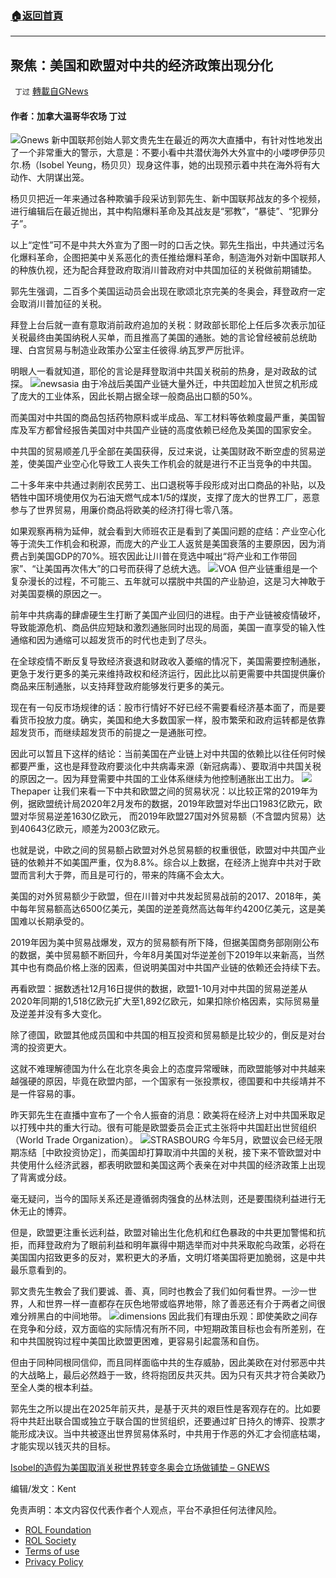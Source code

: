 ###  [:house:返回首頁](https://github.com/ourhimalayas/txt)
---


## 聚焦：美国和欧盟对中共的经济政策出现分化
` 丁过` [轉載自GNews](https://gnews.org/zh-hans/1791225/)

#### 作者：加拿大温哥华农场  丁过
![](https://assets.gnews.org/wp-content/uploads/2021/12/IMG_0066-scaled.jpeg)Gnews
新中国联邦创始人郭文贵先生在最近的两次大直播中，有针对性地发出了一个非常重大的警示，大意是：不要小看中共潜伏海外大外宣中的小喽啰伊莎贝尔.杨（Isobel Yeung，杨贝贝）现身这件事，她的出现预示着中共在海外将有大动作、大阴谋出笼。

杨贝贝把近一年来通过各种欺骗手段采访到郭先生、新中国联邦战友的多个视频，进行编辑后在最近抛出，其中构陷爆料革命及其战友是“邪教”，“暴徒”、“犯罪分子”。

以上“定性”可不是中共大外宣为了图一时的口舌之快。郭先生指出，中共通过污名化爆料革命，企图把美中关系恶化的责任推给爆料革命，制造海外对新中国联邦人的种族仇视，还为配合拜登政府取消川普政府对中共国加征的关税做前期铺垫。

郭先生强调，二百多个美国运动员会出现在歌颂北京完美的冬奥会，拜登政府一定会取消川普加征的关税。

拜登上台后就一直有意取消前政府追加的关税：财政部长耶伦上任后多次表示加征关税最终由美国纳税人买单，而且推高了美国的通胀。她的言论曾经被前总统助理、白宫贸易与制造业政策办公室主任彼得.纳瓦罗严厉批评。

明眼人一看就知道，耶伦的言论是拜登取消中共国关税前的热身，是对政敌的试探。
![](https://assets.gnews.org/wp-content/uploads/2021/12/image-424.jpeg)newsasia
由于冷战后美国产业链大量外迁，中共囯趁加入世贸之机形成了庞大的工业体系，因此长期占据全球一般商品出口额的50%。

而美国对中共国的商品包括药物原料或半成品、军工材料等依赖度最严重，美国智库及军方都曾经报告美国对中共国产业链的高度依赖已经危及美国的国家安全。

中共国的贸易顺差几乎全部在美国获得，反过来说，让美国财政不断空虚的贸易逆差，使美国产业空心化导致工人丧失工作机会的就是进行不正当竞争的中共国。

二十多年来中共通过剥削农民劳工、出口退税等手段形成对出口商品的补贴，以及牺牲中国环境使用仅为石油天燃气成本1/5的煤炭，支撑了庞大的世界工厂，恶意参与了世界贸易，用廉价商品将欧美的经济打得七零八落。

如果观察再稍为延伸，就会看到大师班农正是看到了美国问题的症结：产业空心化等于流失工作机会和税源，而庞大的产业工人返贫是美国衰落的主要原因，因为消费占到美国GDP的70%。班农因此让川普在竞选中喊出“将产业和工作带回家”、“让美国再次伟大”的口号而获得了总统大选。
![](https://assets.gnews.org/wp-content/uploads/2021/12/IMG_0070-scaled.jpeg)VOA
但产业链重组是一个复杂漫长的过程，不可能三、五年就可以摆脱中共国的产业胁迫，这是习大神敢于对美国耍横的原因之一。

前年中共病毒的肆虐硬生生打断了美国产业回归的进程。由于产业链被疫情破坏，导致能源危机、商品供应短缺和激烈通胀同时出现的局面，美国一直享受的输入性通缩和因为通缩可以超发货币的时代也走到了尽头。

在全球疫情不断反复导致经济衰退和财政收入萎缩的情况下，美国需要控制通胀，更急于发行更多的美元来维持政权和经济运行，因此比以前更需要中共国提供廉价商品来压制通胀，以支持拜登政府能够发行更多的美元。

现在有一句反市场规律的话：股市行情好不好已经不需要看经济基本面了，而是要看货币投放力度。确实，美国和绝大多数国家一样，股市繁荣和政府运转都是依靠超发货币，而继续超发货币的前提之一是通胀可控。

因此可以暂且下这样的结论：当前美国在产业链上对中共国的依赖比以往任何时候都要严重，这也是拜登政府要淡化中共病毒来源（新冠病毒）、要取消中共国关税的原因之一。因为拜登需要中共国的工业体系继续为他控制通胀出工出力。
![](https://assets.gnews.org/wp-content/uploads/2021/12/image-425.jpeg)Thepaper
让我们来看一下中共和欧盟之间的贸易状况：以比较正常的2019年为例，据欧盟统计局2020年2月发布的数据，2019年欧盟对华出口1983亿欧元，欧盟对华贸易逆差1630亿欧元， 而2019年欧盟27国对外贸易额（不含盟内贸易）达到40643亿欧元，顺差为2003亿欧元。

也就是说，中欧之间的贸易额占欧盟对外总贸易额的权重很低，欧盟对中共国产业链的依赖并不如美国严重，仅为8.8%。综合以上数据，在经济上抛弃中共对于欧盟而言利大于弊，而且是可行的，带来的阵痛不会太大。

美国的对外贸易额少于欧盟，但在川普对中共发起贸易战前的2017、2018年，美中每年贸易额高达6500亿美元，美国的逆差竟然高达每年约4200亿美元，这是美国难以长期承受的。

2019年因为美中贸易战爆发，双方的贸易额有所下降，但据美国商务部刚刚公布的数据，美中贸易额不断回升，今年8月美国对华逆差创下2019年以来新高，当然其中也有商品价格上涨的因素，但说明美国对中共国产业链的依赖还会持续下去。

再看欧盟：据数透社12月16日提供的数据，欧盟1-10月对中共国的贸易逆差从2020年同期的1,518亿欧元扩大至1,892亿欧元，如果扣除价格因素，实际贸易量及逆差并没有多大变化。

除了德国，欧盟其他成员国和中共国的相互投资和贸易额是比较少的，倒反是对台湾的投资更大。

这就不难理解德国为什么在北京冬奥会上的态度异常暧昧，而欧盟能够对中共越来越强硬的原因，毕竟在欧盟内部，一个国家有一张投票权，德国要和中共绥靖并不是一件容易的事。

昨天郭先生在直播中宣布了一个令人振奋的消息：欧美将在经济上对中共国釆取足以打残中共的重大行动。很有可能是欧盟委员会正式主张将中共国赶出世贸组织（World Trade Organization）。
![](https://assets.gnews.org/wp-content/uploads/2021/12/image-427.jpeg)STRASBOURG
今年5月，欧盟议会已经无限期冻结［中欧投资协定］，而美国却打算取消中共国的关税，接下来不管欧盟对中共使用什么经济武器，都表明欧盟和美国这两个表亲在对中共国的经济政策上出现了背离或分歧。

毫无疑问，当今的国际关系还是遵循弱肉强食的丛林法则，还是要围绕利益进行无休无止的博弈。

但是，欧盟更注重长远利益，欧盟对输出生化危机和红色暴政的中共更加警惕和抗拒，而拜登政府为了眼前利益和明年赢得中期选举而对中共釆取舵鸟政策，必将在美国国内招致更多的反对，累积更大的矛盾，文明灯塔美国将更加脆弱，这是中共最乐意看到的。

郭文贵先生教会了我们要诚、善、真，同时也教会了我们如何看世界。一沙一世界，人和世界一样一直都存在灰色地带或临界地带，除了善恶还有介于两者之间很难分辨黑白的中间地带。
![](https://assets.gnews.org/wp-content/uploads/2021/12/IMG_0072-scaled.jpeg)dimensions
因此我们有理由乐观：即使美欧之间存在竞争和分歧，双方面临的实际情况有所不同，中短期政策目标也会有所差别，在和中共国脱钩过程中美国比欧盟更困难，更容易引起震荡和自伤。

但由于同种同根同信仰，而且同样面临中共的生存威胁，因此美欧在对付邪恶中共的大战略上，最后必然趋于一致，终将抱团反共灭共。因为只有灭共才符合美欧乃至全人类的根本利益。

郭先生之所以提出在2025年前灭共，是基于灭共的艰巨性是客观存在的。比如要将中共赶出联合国或独立于联合国的世贸组织，还要通过旷日持久的博弈、投票才能形成决议。当中共被逐出世界贸易体系时，中共用于作恶的外汇才会彻底枯竭，才能实现以钱灭共的目标。

[Isobel的造假为美国取消关税世界转变冬奥会立场做铺垫 – GNEWS](https://gnews.org/zh-hans/1789893/)

编辑/发文：Kent

 

免责声明：本文内容仅代表作者个人观点，平台不承担任何法律风险。

- [ROL Foundation](https://rolfoundation.org/)
- [ROL Society](https://rolsociety.org/)
- [Terms of use](https://gnews.org/terms-of-use-3/)
- [Privacy Policy](https://gnews.org/privacy-policy/)
